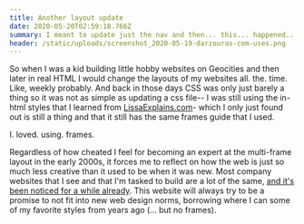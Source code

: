 ```yaml
---
title: Another layout update
date: 2020-05-20T02:59:18.766Z
summary: I meant to update just the nav and then... this... happened....
header: /static/uploads/screenshot_2020-05-19-darzouras-com-uses.png
---
```

So when I was a kid building little hobby websites on Geocities and then later in real HTML I would change the layouts of my websites all. the. time. Like, weekly probably. And back in those days CSS was only just barely a thing so it was not as simple as updating a css file-- I was still using the in-html styles that I learned from [LissaExplains.com](http://www.lissaexplains.com/)- which I only just found out is still a thing and that it still has the same frames guide that I used.

I. loved. using. frames.

Regardless of how cheated I feel for becoming an expert at the multi-frame layout in the early 2000s, it forces me to reflect on how the web is just so much less creative than it used to be when it was new. Most company websites that I see and that I'm tasked to build are a lot of the same, [and it's been noticed for a while already](https://modus.medium.com/on-the-visual-weariness-of-the-web-8af1c969ce73). This website will always try to be a promise to not fit into new web design norms, borrowing where I can some of my favorite styles from years ago (... but no frames).